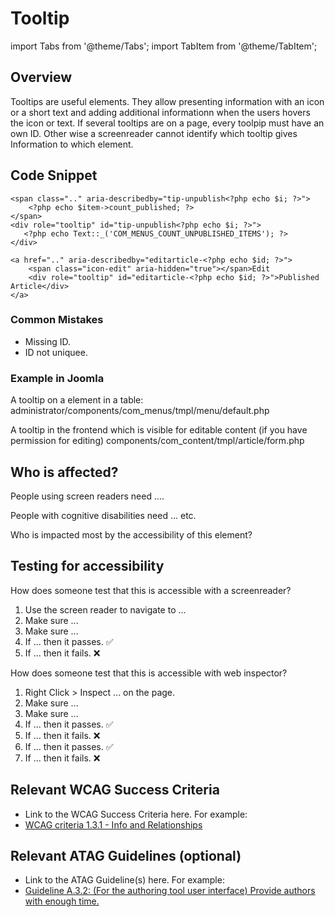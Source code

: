 Tooltip
=======
import Tabs from '@theme/Tabs';
import TabItem from '@theme/TabItem';

## Overview

Tooltips are useful elements. They allow presenting information with an icon or a short text and adding additional informationn when the users hovers the icon or text. 
If several tooltips are on a page, every toolpip must have an own ID. Other wise a screenreader cannot identify which tooltip gives Information to which element.

## Code Snippet 

```PHPx title="Example Tooltip from com_menus, view menus "
<span class=".." aria-describedby="tip-unpublish<?php echo $i; ?>">
    <?php echo $item->count_published; ?>
</span>
<div role="tooltip" id="tip-unpublish<?php echo $i; ?>">
   <?php echo Text::_('COM_MENUS_COUNT_UNPUBLISHED_ITEMS'); ?>
</div>
```

```PHPx title="Example Tooltip frontend -  edit icon for an article"
<a href=".." aria-describedby="editarticle-<?php echo $id; ?>">
    <span class="icon-edit" aria-hidden="true"></span>Edit
    <div role="tooltip" id="editarticle-<?php echo $id; ?>">Published Article</div>
</a>       
```

### Common Mistakes
- Missing ID. 
- ID not uniquee.

### Example in Joomla

A tooltip on a element in a table:
administrator/components/com_menus/tmpl/menu/default.php

A tooltip in the frontend which is visible for editable content (if you have permission for editing)
components/com_content/tmpl/article/form.php





## Who is affected?
People using screen readers need ....

People with cognitive disabilities need ... etc.

Who is impacted most by the accessibility of this element?

## Testing for accessibility
<Tabs>
<TabItem value="screenreader" label="With a screenreader">

How does someone test that this is accessible with a screenreader?
1. Use the screen reader to navigate to ...
2. Make sure ...
3. Make sure ...
4. If ... then it passes. ✅
5. If ... then it fails. ❌

</TabItem>
<TabItem value="inspector" label="With web inspector">

How does someone test that this is accessible with web inspector?
1. Right Click > Inspect ... on the page.
2. Make sure ...
3. Make sure ...
4. If ... then it passes. ✅
5. If ... then it fails. ❌
6. If ... then it passes. ✅
7. If ... then it fails. ❌

</TabItem>
</Tabs>

## Relevant WCAG Success Criteria
* Link to the WCAG Success Criteria here. For example:
* [WCAG criteria 1.3.1 - Info and Relationships](https://www.w3.org/TR/WCAG22/#info-and-relationships)

## Relevant ATAG Guidelines (optional)
* Link to the ATAG Guideline(s) here. For example:
* [Guideline A.3.2: (For the authoring tool user interface) Provide authors with enough time.](https://www.w3.org/TR/ATAG20/#gl_a32)

